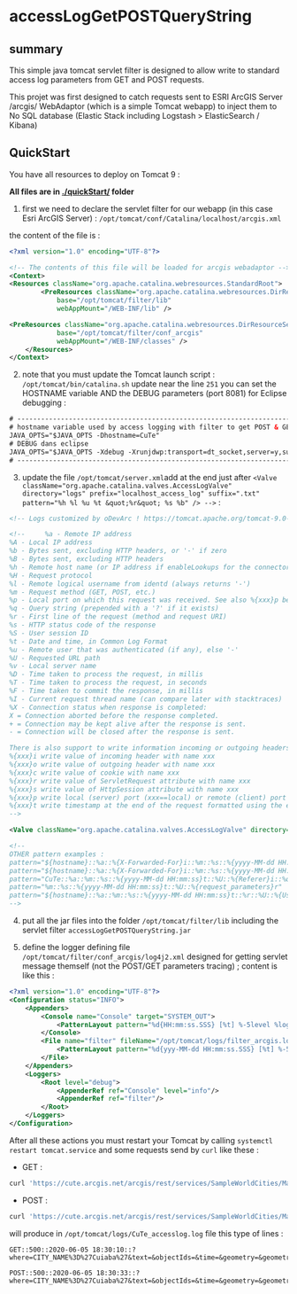 # accessLogGetPOSTQueryString


## summary

This simple java tomcat servlet filter is designed to allow write to standard access log parameters from GET and POST requests.

This projet was first designed to catch requests sent to ESRI ArcGIS Server /arcgis/ WebAdaptor (which is a simple Tomcat webapp) to inject them to No SQL database (Elastic Stack including Logstash > ElasticSearch / Kibana) 

## QuickStart 

You have all resources to deploy on Tomcat 9 : 

**All files are in [./quickStart/](./quickStart/) folder**

1) first we need to declare the servlet filter for our webapp (in this case Esri ArcGIS Server) : `/opt/tomcat/conf/Catalina/localhost/arcgis.xml` 

the content of the file is : 

```xml
<?xml version="1.0" encoding="UTF-8"?>

<!-- The contents of this file will be loaded for arcgis webadaptor -->
<Context>
<Resources className="org.apache.catalina.webresources.StandardRoot">    
        <PreResources className="org.apache.catalina.webresources.DirResourceSet"
            base="/opt/tomcat/filter/lib"
            webAppMount="/WEB-INF/lib" />

<PreResources className="org.apache.catalina.webresources.DirResourceSet"
            base="/opt/tomcat/filter/conf_arcgis"
            webAppMount="/WEB-INF/classes" />
    </Resources>
</Context>
```
2) note that you must update the Tomcat launch script : `/opt/tomcat/bin/catalina.sh` update near the line `251` you can set the HOSTNAME variable AND the DEBUG parameters (port 8081) for Eclipse debugging : 

```xml
# -----------------------------------------------------------------------------------------------
# hostname variable used by access logging with filter to get POST & GET parameters /accessLogGetPOSTQueryString
JAVA_OPTS="$JAVA_OPTS -Dhostname=CuTe"
# DEBUG dans eclipse
JAVA_OPTS="$JAVA_OPTS -Xdebug -Xrunjdwp:transport=dt_socket,server=y,suspend=y,address=8081"
# -----------------------------------------------------------------------------------------------
```


3) update the file `/opt/tomcat/server.xml`add at the end just after `<Valve className="org.apache.catalina.valves.AccessLogValve" directory="logs" prefix="localhost_access_log" suffix=".txt" pattern="%h %l %u %t &quot;%r&quot; %s %b" />
    -->` :

```xml
<!-- Logs customized by oDevArc ! https://tomcat.apache.org/tomcat-9.0-doc/config/valve.html#Access_Logging -->

<!--     %a - Remote IP address
%A - Local IP address
%b - Bytes sent, excluding HTTP headers, or '-' if zero
%B - Bytes sent, excluding HTTP headers
%h - Remote host name (or IP address if enableLookups for the connector is false)
%H - Request protocol
%l - Remote logical username from identd (always returns '-')
%m - Request method (GET, POST, etc.)
%p - Local port on which this request was received. See also %{xxx}p below.
%q - Query string (prepended with a '?' if it exists)
%r - First line of the request (method and request URI)
%s - HTTP status code of the response
%S - User session ID
%t - Date and time, in Common Log Format
%u - Remote user that was authenticated (if any), else '-'
%U - Requested URL path
%v - Local server name
%D - Time taken to process the request, in millis
%T - Time taken to process the request, in seconds
%F - Time taken to commit the response, in millis
%I - Current request thread name (can compare later with stacktraces)
%X - Connection status when response is completed:
X = Connection aborted before the response completed.
+ = Connection may be kept alive after the response is sent.
- = Connection will be closed after the response is sent.

There is also support to write information incoming or outgoing headers, cookies, session or request attributes and special timestamp formats. It is modeled after the Apache HTTP Server log configuration syntax. Each of them can be used multiple times with different xxx keys:
%{xxx}i write value of incoming header with name xxx
%{xxx}o write value of outgoing header with name xxx
%{xxx}c write value of cookie with name xxx
%{xxx}r write value of ServletRequest attribute with name xxx
%{xxx}s write value of HttpSession attribute with name xxx
%{xxx}p write local (server) port (xxx==local) or remote (client) port (xxx=remote)
%{xxx}t write timestamp at the end of the request formatted using the enhanced SimpleDateFormat pattern xxx
-->

<Valve className="org.apache.catalina.valves.AccessLogValve" directory="logs" fileDateFormat="_yyyyMMdd" pattern="%m::%s::%{yyyy-MM-dd HH:mm:ss}t::%{request_parameters}r" prefix="${hostname}_accesslog" renameOnRotate="true" resolveHosts="false" suffix=".log" encoding="UTF-8"/>

<!-- 
OTHER pattern examples :
pattern="${hostname}::%a::%{X-Forwarded-For}i::%m::%s::%{yyyy-MM-dd HH:mm:ss}t::%r::%{User-Agent}i::%{Referer}i::%b::%D::%{request_parameters}r"
pattern="${hostname}::%a::%{X-Forwarded-For}i::%m::%s::%{yyyy-MM-dd HH:mm:ss}t::%U::%{User-Agent}i::%{Referer}i::%b::%D::%{request_parameters}r"
pattern="CuTe::%a::%m::%s::%{yyyy-MM-dd HH:mm:ss}t::%U::%{Referer}i::%q::%{User-Agent}i::%b::%D::%{agstoken}c::%{request_parameters}r"
pattern="%m::%s::%{yyyy-MM-dd HH:mm:ss}t::%U::%{request_parameters}r"
pattern="${hostname}::%a::%m::%s::%{yyyy-MM-dd HH:mm:ss}t::%r::%U::%{User-Agent}i::%b::%D::%{request_parameters}r"
-->

```

4) put all the jar files into the folder `/opt/tomcat/filter/lib` including the servlet filter `accessLogGetPOSTQueryString.jar`

5) define the logger defining file `/opt/tomcat/filter/conf_arcgis/log4j2.xml` designed for getting servlet message themself (not the POST/GET parameters tracing) ; content is like this :

```xml
<?xml version="1.0" encoding="UTF-8"?>
<Configuration status="INFO">
    <Appenders>
        <Console name="Console" target="SYSTEM_OUT">
            <PatternLayout pattern="%d{HH:mm:ss.SSS} [%t] %-5level %logger{36} - %msg%n" />
        </Console>
        <File name="filter" fileName="/opt/tomcat/logs/filter_arcgis.log" immediateFlush="true" append="false">
            <PatternLayout pattern="%d{yyy-MM-dd HH:mm:ss.SSS} [%t] %-5level %logger{36} - %msg%n"/>
        </File>
    </Appenders>
    <Loggers>
        <Root level="debug">
            <AppenderRef ref="Console" level="info"/>
            <AppenderRef ref="filter"/>
        </Root>
    </Loggers>
</Configuration>
```

After all these actions you must restart your Tomcat by calling `systemctl restart tomcat.service` and some requests send by `curl` like these : 

- GET : 

```bash
curl 'https://cute.arcgis.net/arcgis/rest/services/SampleWorldCities/MapServer/0/query?where=CITY_NAME%3D%27Cuiaba%27&text=&objectIds=&time=&geometry=&geometryType=esriGeometryEnvelope&inSR=&spatialRel=esriSpatialRelIntersects&relationParam=&outFields=*&returnGeometry=true&returnTrueCurves=false&maxAllowableOffset=&geometryPrecision=&outSR=&having=&returnIdsOnly=false&returnCountOnly=false&orderByFields=&groupByFieldsForStatistics=&outStatistics=&returnZ=false&returnM=false&gdbVersion=&historicMoment=&returnDistinctValues=false&resultOffset=&resultRecordCount=&queryByDistance=&returnExtentOnly=false&datumTransformation=&parameterValues=&rangeValues=&quantizationParameters=&featureEncoding=esriDefault&f=json' -H 'User-Agent: cURL' -H 'Accept: text/html,application/xhtml+xml,application/xml;q=0.9,image/webp,*/*;q=0.8' -H 'Accept-Language: en-US,en;q=0.8,fr;q=0.5,fr-FR;q=0.3' --compressed -H 'Connection: keep-alive' -H 'Referer: https://cute.esrifrance.net/arcgis/rest/services/SampleWorldCities/MapServer/0/query' -H 'Upgrade-Insecure-Requests: 1' -H 'Pragma: no-cache' -H 'Cache-Control: no-cache'
```

- POST :

```bash
curl 'https://cute.arcgis.net/arcgis/rest/services/SampleWorldCities/MapServer/0/query' -H 'User-Agent: cURL' -H 'Accept: text/html,application/xhtml+xml,application/xml;q=0.9,image/webp,*/*;q=0.8' -H 'Accept-Language: en-US,en;q=0.8,fr;q=0.5,fr-FR;q=0.3' --compressed -H 'Content-Type: application/x-www-form-urlencoded' -H 'Origin: https://cute.esrifrance.net' -H 'Connection: keep-alive' -H 'Referer: https://cute.esrifrance.net/arcgis/rest/services/SampleWorldCities/MapServer/0/query?where=CITY_NAME%3D%27Cuiaba%27&text=&objectIds=&time=&geometry=&geometryType=esriGeometryEnvelope&inSR=&spatialRel=esriSpatialRelIntersects&relationParam=&outFields=*&returnGeometry=true&returnTrueCurves=false&maxAllowableOffset=&geometryPrecision=&outSR=&having=&returnIdsOnly=false&returnCountOnly=false&orderByFields=&groupByFieldsForStatistics=&outStatistics=&returnZ=false&returnM=false&gdbVersion=&historicMoment=&returnDistinctValues=false&resultOffset=&resultRecordCount=&queryByDistance=&returnExtentOnly=false&datumTransformation=&parameterValues=&rangeValues=&quantizationParameters=&featureEncoding=esriDefault&f=html' -H 'Upgrade-Insecure-Requests: 1' -H 'Pragma: no-cache' -H 'Cache-Control: no-cache' --data 'where=CITY_NAME%3D%27Cuiaba%27&text=&objectIds=&time=&geometry=&geometryType=esriGeometryEnvelope&inSR=&spatialRel=esriSpatialRelIntersects&relationParam=&outFields=*&returnGeometry=true&returnTrueCurves=false&maxAllowableOffset=&geometryPrecision=&outSR=&having=&returnIdsOnly=false&returnCountOnly=false&orderByFields=&groupByFieldsForStatistics=&outStatistics=&returnZ=false&returnM=false&gdbVersion=&historicMoment=&returnjsoninctValues=false&resultOffset=&resultRecordCount=&queryByDistance=&returnExtentOnly=false&datumTransformation=&parameterValues=&rangeValues=&quantizationParameters=&featureEncoding=esriDefault&f=json'
```

will produce in `/opt/tomcat/logs/CuTe_accesslog.log` file this type of lines :

```
GET::500::2020-06-05 18:30:10::?where=CITY_NAME%3D%27Cuiaba%27&text=&objectIds=&time=&geometry=&geometryType=esriGeometryEnvelope&inSR=&spatialRel=esriSpatialRelIntersects&relationParam=&outFields=*&returnGeometry=true&returnTrueCurves=false&maxAllowableOffset=&geometryPrecision=&outSR=&having=&returnIdsOnly=false&returnCountOnly=false&orderByFields=&groupByFieldsForStatistics=&outStatistics=&returnZ=false&returnM=false&gdbVersion=&historicMoment=&returnDistinctValues=false&resultOffset=&resultRecordCount=&queryByDistance=&returnExtentOnly=false&datumTransformation=&parameterValues=&rangeValues=&quantizationParameters=&featureEncoding=esriDefault&f=json

POST::500::2020-06-05 18:30:33::?where=CITY_NAME%3D%27Cuiaba%27&text=&objectIds=&time=&geometry=&geometryType=esriGeometryEnvelope&inSR=&spatialRel=esriSpatialRelIntersects&relationParam=&outFields=*&returnGeometry=true&returnTrueCurves=false&maxAllowableOffset=&geometryPrecision=&outSR=&having=&returnIdsOnly=false&returnCountOnly=false&orderByFields=&groupByFieldsForStatistics=&outStatistics=&returnZ=false&returnM=false&gdbVersion=&historicMoment=&returnjsoninctValues=false&resultOffset=&resultRecordCount=&queryByDistance=&returnExtentOnly=false&datumTransformation=&parameterValues=&rangeValues=&quantizationParameters=&featureEncoding=esriDefault&f=json
```

